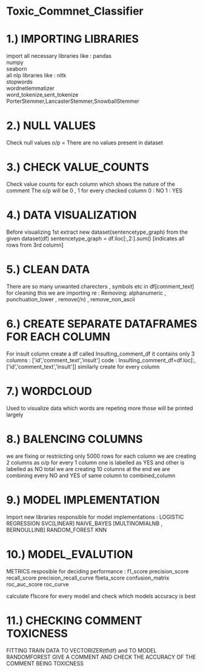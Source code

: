 # Toxic_Commnet_Classifier

# 1.) IMPORTING LIBRARIES
import all necessary libraries like :
pandas <br>
numpy <br>
seaborn <br>
all nlp libraries like :
nltk <br>
stopwords <br>
wordnetlemmatizer <br>
word_tokenize,sent_tokenize <br>
PorterStemmer,LancasterStemmer,SnowballStemmer 

# 2.) NULL VALUES
Check null values o/p = There are no values present in dataset

# 3.) CHECK VALUE_COUNTS 
Check value counts for each column which shows the nature of the comment
The o/p will be 0 , 1 for every checked column 
0 : NO
1 : YES

# 4.) DATA VISUALIZATION
Before visualizing 1st extract new dataset(sentencetype_graph) from the given dataset(df)
sentencetype_graph = df.iloc[:,2:].sum() [indicates all rows from 3rd column]

# 5.) CLEAN DATA
There are so many unwanted charecters , symbols etc in df[comment_text] for cleaning this we are
importing re :
Removing: alphanumeric , punchuation_lower , remove(/n) , remove_non_ascii 

# 6.) CREATE SEPARATE DATAFRAMES FOR EACH COLUMN
For insult column create a df called Insulting_comment_df it contains only 3 columns : ['id','comment_text','insult']
code : Insulting_comment_df=df.loc[:,['id','comment_text','insult']]
similarly create for every column

# 7.) WORDCLOUD
Used to visualize data which words are repeting more those will be printed largely

# 8.) BALENCING COLUMNS
we are fixing or restriicting only 5000 rows for each column 
we are creating 2 columns as o/p for every 1 column one is labelled as YES and other is labelled as NO
total we are creating 10 columns at the end we are combining every NO and YES of same column to combined_column

# 9.) MODEL IMPLEMENTATION
Import new libraries responsible for model implementations :
LOGISTIC REGRESSION
SVC[LINEAR]
NAIVE_BAYES [MULTINOMIALNB , BERNOULLINB]
RANDOM_FOREST
KNN

# 10.) MODEL_EVALUTION
METRICS resposible for deciding performance :
f1_score
precision_score
recall_score
precision_recall_curve
fbeta_score 
confusion_matrix
roc_auc_score
roc_curve

calculate f1score for every model and check which models accuracy is best

# 11.) CHECKING COMMENT TOXICNESS
FITTING TRAIN DATA TO VECTORIZER(tfidf) and  TO MODEL RANDOMFOREST
GIVE A COMMENT AND CHECK THE ACCURACY OF THE COMMENT BEING TOXICNESS
